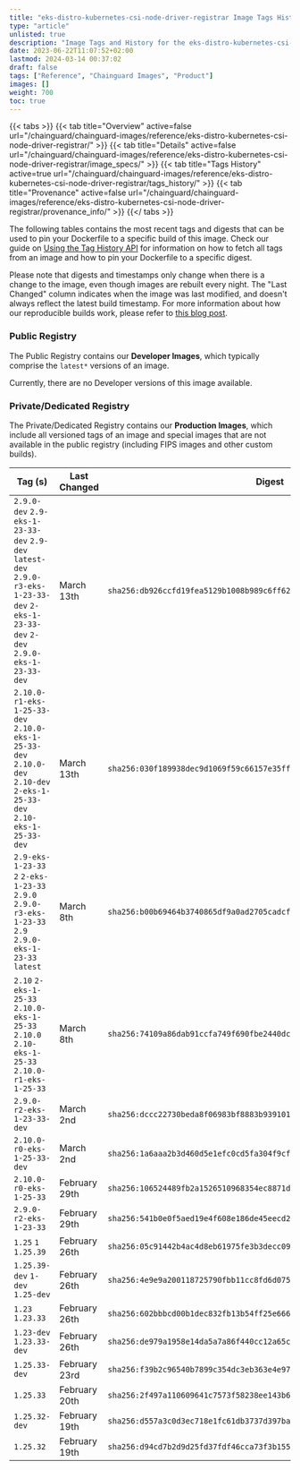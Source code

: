 ```yaml
---
title: "eks-distro-kubernetes-csi-node-driver-registrar Image Tags History"
type: "article"
unlisted: true
description: "Image Tags and History for the eks-distro-kubernetes-csi-node-driver-registrar Chainguard Image"
date: 2023-06-22T11:07:52+02:00
lastmod: 2024-03-14 00:37:02
draft: false
tags: ["Reference", "Chainguard Images", "Product"]
images: []
weight: 700
toc: true
---
```


{{< tabs >}}
{{< tab title="Overview" active=false url="/chainguard/chainguard-images/reference/eks-distro-kubernetes-csi-node-driver-registrar/" >}}
{{< tab title="Details" active=false url="/chainguard/chainguard-images/reference/eks-distro-kubernetes-csi-node-driver-registrar/image_specs/" >}}
{{< tab title="Tags History" active=true url="/chainguard/chainguard-images/reference/eks-distro-kubernetes-csi-node-driver-registrar/tags_history/" >}}
{{< tab title="Provenance" active=false url="/chainguard/chainguard-images/reference/eks-distro-kubernetes-csi-node-driver-registrar/provenance_info/" >}}
{{</ tabs >}}

The following tables contains the most recent tags and digests that can be used to pin your Dockerfile to a specific build of this image. Check our guide on [Using the Tag History API](/chainguard/chainguard-images/using-the-tag-history-api/) for information on how to fetch all tags from an image and how to pin your Dockerfile to a specific digest.

Please note that digests and timestamps only change when there is a change to the image, even though images are rebuilt every night. The "Last Changed" column indicates when the image was last modified, and doesn't always reflect the latest build timestamp. For more information about how our reproducible builds work, please refer to [this blog post](https://www.chainguard.dev/unchained/reproducing-chainguards-reproducible-image-builds).

### Public Registry
The Public Registry contains our **Developer Images**, which typically comprise the `latest*` versions of an image.

Currently, there are no Developer versions of this image available.

### Private/Dedicated Registry
The Private/Dedicated Registry contains our **Production Images**, which include all versioned tags of an image and special images that are not available in the public registry (including FIPS images and other custom builds).

| Tag (s)                                                                                                                                  | Last Changed  | Digest                                                                    |
|------------------------------------------------------------------------------------------------------------------------------------------|---------------|---------------------------------------------------------------------------|
|  `2.9.0-dev` `2.9-eks-1-23-33-dev` `2.9-dev` `latest-dev` `2.9.0-r3-eks-1-23-33-dev` `2-eks-1-23-33-dev` `2-dev` `2.9.0-eks-1-23-33-dev` | March 13th    | `sha256:db926ccfd19fea5129b1008b989c6ff6263b2e062d38c084e92e12296fe1052a` |
|  `2.10.0-r1-eks-1-25-33-dev` `2.10.0-eks-1-25-33-dev` `2.10.0-dev` `2.10-dev` `2-eks-1-25-33-dev` `2.10-eks-1-25-33-dev`                 | March 13th    | `sha256:030f189938dec9d1069f59c66157e35ff4f547f8f486903ecf007e1bb4f7268f` |
|  `2.9-eks-1-23-33` `2` `2-eks-1-23-33` `2.9.0` `2.9.0-r3-eks-1-23-33` `2.9` `2.9.0-eks-1-23-33` `latest`                                 | March 8th     | `sha256:b00b69464b3740865df9a0ad2705cadcf2be11f495043ee74aa19756a1dc02df` |
|  `2.10` `2-eks-1-25-33` `2.10.0-eks-1-25-33` `2.10.0` `2.10-eks-1-25-33` `2.10.0-r1-eks-1-25-33`                                         | March 8th     | `sha256:74109a86dab91ccfa749f690fbe2440dcab3673a2f115ccfbed8a94566e559eb` |
|  `2.9.0-r2-eks-1-23-33-dev`                                                                                                              | March 2nd     | `sha256:dccc22730beda8f06983bf8883b9391012e7d4b3147476fe4e2146d573623873` |
|  `2.10.0-r0-eks-1-25-33-dev`                                                                                                             | March 2nd     | `sha256:1a6aaa2b3d460d5e1efc0cd5fa304f9cf6520480ee04c8bb18b040317e3f8d47` |
|  `2.10.0-r0-eks-1-25-33`                                                                                                                 | February 29th | `sha256:106524489fb2a1526510968354ec8871d187396cffc2215086418cff7d0be241` |
|  `2.9.0-r2-eks-1-23-33`                                                                                                                  | February 29th | `sha256:541b0e0f5aed19e4f608e186de45eecd2b860403230a15e4fd24847794a350e3` |
|  `1.25` `1` `1.25.39`                                                                                                                    | February 26th | `sha256:05c91442b4ac4d8eb61975fe3b3decc09f660cc273125dcbd56b5c43e8bf35a5` |
|  `1.25.39-dev` `1-dev` `1.25-dev`                                                                                                        | February 26th | `sha256:4e9e9a200118725790fbb11cc8fd6d07568908d77506629424ea5c6292f12653` |
|  `1.23` `1.23.33`                                                                                                                        | February 26th | `sha256:602bbbcd00b1dec832fb13b54ff25e666a435a9243669670dc39995a9e218c4e` |
|  `1.23-dev` `1.23.33-dev`                                                                                                                | February 26th | `sha256:de979a1958e14da5a7a86f440cc12a65c313909469e6b723c06f6014bef6bab4` |
|  `1.25.33-dev`                                                                                                                           | February 23rd | `sha256:f39b2c96540b7899c354dc3eb363e4e9752135f1da3899d21e6d19a616b8a726` |
|  `1.25.33`                                                                                                                               | February 20th | `sha256:2f497a110609641c7573f58238ee143b6f6a2078fd6149eb3a3d3e5e7eb87c03` |
|  `1.25.32-dev`                                                                                                                           | February 19th | `sha256:d557a3c0d3ec718e1fc61db3737d397ba64f8bade94d2bce724d2fb623f863ef` |
|  `1.25.32`                                                                                                                               | February 19th | `sha256:d94cd7b2d9d25fd37fdf46cca73f3b155273857c24a5c5f4905bc29ec9fafaa7` |

